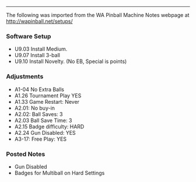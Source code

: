 ***
The following was imported from the WA Pinball Machine Notes webpage at http://wapinball.net/setups/
### Software Setup
-   U9.03 Install Medium.
-   U9.07 Install 3-ball
-   U9.10 Install Novelty. (No EB, Special is points)
### Adjustments
-   A1-04 No Extra Balls
-   A1.26 Tournament Play YES
-   A1.33 Game Restart: Never
-   A2.01: No buy-in
-   A2.02: Ball Saves: 3
-   A2.03 Ball Save Time: 3
-   A2.15 Badge difficulty: HARD
-   A2.24 Gun Disabled: YES
-   A3-17: Free Play: YES
### Posted Notes
-   Gun Disabled
-   Badges for Multiball on Hard Settings
